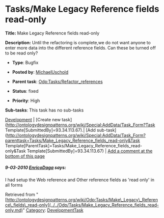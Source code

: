 #  Tasks/Make Legacy Reference fields read-only


__Title:__ Make Legacy Reference fields read-only


__Description:__ Until the refactoring is complete,we do not want anyone to enter more data into the different reference fields. Can these be turned off to be read only? 


  





* __Type__: Bugfix
* __Posted by__: [MichaelUschold](../../User/MichaelUschold.md "User:MichaelUschold")
* __Parent task__: [Odp:Tasks/Refactor\_references](../../Odp/Tasks/Refactor_references.md "Odp:Tasks/Refactor references")
* __Status__: fixed


* __Priority__: High




__Sub-tasks__:
This task has no sub-tasks




[Development](../../Odp/Development.md "Odp:Development") | [Create new task](http://ontologydesignpatterns.org/wiki/Special:AddData/Task_Form?Task Template[SubmittedBy]=93.34.113.67).| [Add sub-task](http://ontologydesignpatterns.org/wiki/Special:AddData/Task_Form?parenttask=Tasks/Make_Legacy_Reference_fields_read-only&Task Template[ParentTask]=Tasks/Make_Legacy_Reference_fields_read-only&Task Template[SubmittedBy]=93.34.113.67) | [Add a comment at the bottom of this page](../index.php@title=Odp%253AAdd_comment&target=Odp%253ATasks%252F../../Odp/Tasks/Make_Legacy_Reference_fields_read-only.md#New_comment "http://ontologydesignpatterns.org/wiki/index.php?title=Odp:Add_comment&target=Odp:Tasks/Make_Legacy_Reference_fields_read-only#New_comment")
#####  9-03-2010 [EnricoDaga](../../User/EnricoDaga.md "User:EnricoDaga") says:


I had setup the Web reference and Other reference fields as 'read only' in all forms





Retrieved from "[http://ontologydesignpatterns.org/wiki/Odp:Tasks/Make\_Legacy\_Reference\_fields\_read-only](../../Odp/Tasks/Make_Legacy_Reference_fields_read-only.md)"
 [Category](http://ontologydesignpatterns.org/wiki/Special:Categories "Special:Categories"): [DevelopmentTask](../../Category/DevelopmentTask.md "Category:DevelopmentTask")